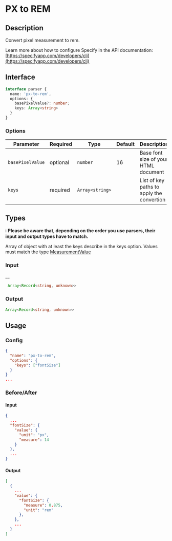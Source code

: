 # PX to REM
## Description

Convert pixel measurement to rem.

Learn more about how to configure Specify in the API documentation: [https://specifyapp.com/developers/cli](https://specifyapp.com/developers/cli)

## Interface

```ts
interface parser {
  name: 'px-to-rem',
  options: {
    basePixelValue?: number;
    keys: Array<string>
  }
}
```

### Options
| Parameter        | Required | Type            | Default  | Description                              |
| ---------------- | -------- | --------------- | -------- | ---------------------------------------- |
| `basePixelValue` | optional    | `number`        | 16       | Base font size of your HTML document     |
| `keys`           | required     | `Array<string>` |          | List of key paths to apply the convertion |

## Types

ℹ️ **Please be aware that, depending on the order you use parsers, their input and output types have to match.**

Array of object with at least the keys describe in the keys option. 
Values must match the type [MeasurementValue](https://github.com/Specifyapp/parsers/blob/master/types/tokens/Measurement.ts#L3)

### Input
__

```ts
 Array<Record<string, unknown>>
```

### Output

```ts
Array<Record<string, unknown>>
```

## Usage
### Config
```json
{
  "name": "px-to-rem",
  "options": {
    "keys": ["fontSize"]
  }
}
...
```

### Before/After

#### Input
```json
{
  ...
  "fontSize": {
    "value": {
      "unit": "px",
      "measure": 14
    }
  },
  ...
}
```
#### Output

```json
[
  {
    ...
    "value": {
      "fontSize": {
        "measure": 0.875,
        "unit": "rem"
      },
    },
    ...
  }
]
```
